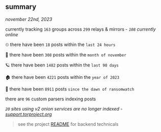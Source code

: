 
## summary
_november 22nd, 2023_

currently tracking `163` groups across `299` relays & mirrors - _`108` currently online_

⏲ there have been `18` posts within the `last 24 hours`

🦈 there have been `308` posts within the `month of november`

🪐 there have been `1482` posts within the `last 90 days`

🏚 there have been `4221` posts within the `year of 2023`

🦕 there have been `8911` posts `since the dawn of ransomwatch`

there are `96` custom parsers indexing posts

_`20` sites using v2 onion services are no longer indexed - [support.torproject.org](https://support.torproject.org/onionservices/v2-deprecation/)_

> see the project [README](https://github.com/joshhighet/ransomwatch#ransomwatch--) for backend technicals
